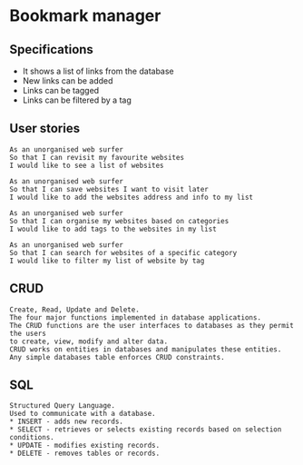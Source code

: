 # **Bookmark manager** #

## Specifications ##

* It shows a list of links from the database
* New links can be added
* Links can be tagged
* Links can be filtered by a tag

## User stories ##

```
As an unorganised web surfer
So that I can revisit my favourite websites
I would like to see a list of websites
```
```
As an unorganised web surfer
So that I can save websites I want to visit later
I would like to add the websites address and info to my list
```
```
As an unorganised web surfer
So that I can organise my websites based on categories
I would like to add tags to the websites in my list
```
```
As an unorganised web surfer
So that I can search for websites of a specific category
I would like to filter my list of website by tag
```

## CRUD

```
Create, Read, Update and Delete.
The four major functions implemented in database applications.
The CRUD functions are the user interfaces to databases as they permit the users
to create, view, modify and alter data.
CRUD works on entities in databases and manipulates these entities.
Any simple databases table enforces CRUD constraints.
```


## SQL

```
Structured Query Language.
Used to communicate with a database.
* INSERT - adds new records.
* SELECT - retrieves or selects existing records based on selection conditions.
* UPDATE - modifies existing records.
* DELETE - removes tables or records.
```
